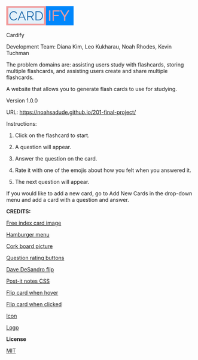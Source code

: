 ![logo](/img/logo.png "Cardify Logo")

Cardify

Development Team: Diana Kim, Leo Kukharau, Noah Rhodes, Kevin Tuchman

<!-- (Overall problem domain goes here) -->

The problem domains are: assisting users study with flashcards, storing multiple flashcards, and assisting users create and share multiple flashcards.

A website that allows you to generate flash cards to use for studying.

Version 1.0.0

<!-- Libraries, Frameworks, Packages: -->

URL: https://noahsadude.github.io/201-final-project/

Instructions:
1. Click on the flashcard to start.

1. A question will appear.

1. Answer the question on the card.

1. Rate it with one of the emojis about how you felt when you answered it.

1. The next question will appear.

If you would like to add a new card, go to Add New Cards in the drop-down menu and add a card with a question and answer.

**CREDITS:**

[Free index card image](https://templatearchive.com/index-and-flash-cards/)

[Hamburger menu](https://codepen.io/erikterwan/pen/EVzeRP?editors=1100)

[Cork board picture](https://unsplash.com/photos/KsAo8ouBn8A)

[Question rating buttons](https://favicon.io)

[Dave DeSandro flip](https://codepen.io/desandro/pen/LmWoWe)

[Post-it notes CSS](https://mentormate.com/blog/css-postit-note/)

[Flip card when hover](https://www.w3schools.com/howto/howto_css_flip_card.asp)

[Flip card when clicked](https://codepen.io/desandro/pen/LmWoWe)

[Icon](https://icons8.com/)

[Logo](https://www.freelogodesign.org/)


**License**

[MIT](https://choosealicense.com/licenses/mit/)


